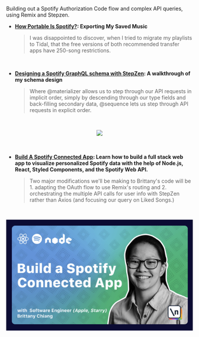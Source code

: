 Building out a Spotify Authorization Code flow and complex API queries, using Remix and Stepzen.

- **[How Portable Is Spotify?](draft.md): Exporting My Saved Music**


  > I was disappointed to discover, when I tried to migrate my playlists to Tidal, that the free versions of both recommended transfer apps have 250-song restrictions.

<br/>

- **[Designing a Spotify GraphQL schema with StepZen](stepzen.md): A walkthrough of my schema design**


  > Where @materializer allows us to step through our API requests in implicit order, simply by descending through our type fields and back-filling secondary data, @sequence lets us step through API requests in explicit order. 

<br/>

<p align="center">
  <img src="././images/spotifywithtoken.png"/>
</p>

<br/>

- **[Build A Spotify Connected App](https://www.newline.co/courses/build-a-spotify-connected-app): Learn how to build a full stack web app to visualize personalized Spotify data with the help of Node.js, React, Styled Components, and the Spotify Web API.**


  > Two major modifications we'll be making to Brittany's code will be 1. adapting the OAuth flow to use Remix's routing and 2. orchestrating the multiple API calls for user info with StepZen rather than Axios (and focusing our query on Liked Songs.)

<br/>

<p align="center">
  <img src="././images/newline.png"/>
</p>